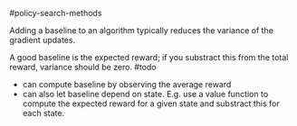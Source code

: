 #policy-search-methods 

Adding a baseline to an algorithm typically reduces the variance of the gradient updates.

A good baseline is the expected reward; if you substract this from the total reward, variance should be zero. #todo 
* can compute baseline by observing the average reward
* can also let baseline depend on state. E.g. use a value function to compute the expected reward for a given state and substract this for each state.

